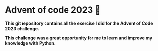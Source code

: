 # Advent of code 2023 🎄

**This git repository contains all the exercise I did for the Advent of Code 2023 challenge.**

**This challenge was a great opportunity for me to learn and improve my knowledge with Python.**